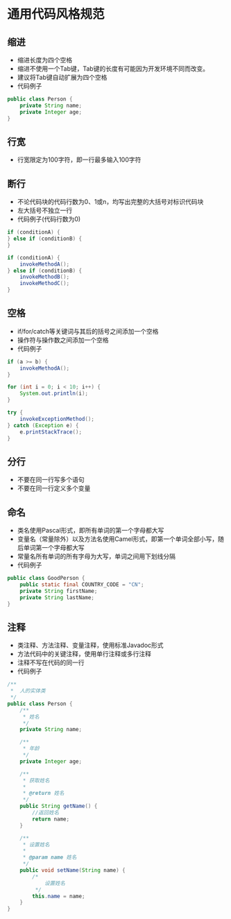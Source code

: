 # 通用代码风格规范
## 缩进
* 缩进长度为四个空格
* 缩进不使用一个Tab键，Tab键的长度有可能因为开发环境不同而改变。
* 建议将Tab键自动扩展为四个空格
* 代码例子

```java
public class Person {
    private String name;
    private Integer age;
}
```

## 行宽
* 行宽限定为100字符，即一行最多输入100字符

## 断行
* 不论代码块的代码行数为0、1或n，均写出完整的大括号对标识代码块
* 左大括号不独立一行
* 代码例子(代码行数为0)

```java
if (conditionA) {
} else if (conditionB) {
}

if (conditionA) {
    invokeMethodA();
} else if (conditionB) {
    invokeMethodB();
    invokeMethodC();
}
```

## 空格
* if/for/catch等关键词与其后的括号之间添加一个空格
* 操作符与操作数之间添加一个空格
* 代码例子

```java
if (a >= b) {
    invokeMethodA();
}

for (int i = 0; i < 10; i++) {
    System.out.println(i);
}

try {
    invokeExceptionMethod();
} catch (Exception e) {
    e.printStackTrace();
}
```

## 分行
* 不要在同一行写多个语句
* 不要在同一行定义多个变量

## 命名
* 类名使用Pascal形式，即所有单词的第一个字母都大写
* 变量名（常量除外）以及方法名使用Camel形式，即第一个单词全部小写，随后单词第一个字母都大写
* 常量名所有单词的所有字母为大写，单词之间用下划线分隔
* 代码例子

```java
public class GoodPerson {
    public static final COUNTRY_CODE = "CN";
    private String firstName;
    private String lastName;
}
```

## 注释
* 类注释、方法注释、变量注释，使用标准Javadoc形式
* 方法代码中的关键注释，使用单行注释或多行注释
* 注释不写在代码的同一行
* 代码例子

```java
/**
 *  人的实体类
 */
public class Person {
    /**
     * 姓名
     */
    private String name;

    /**
     * 年龄
     */
    private Integer age;

    /**
     * 获取姓名
     *
     * @return 姓名
     */
    public String getName() {
        //返回姓名
        return name;
    }

    /**
     * 设置姓名
     *
     * @param name 姓名
     */
    public void setName(String name) {
        /*
            设置姓名
         */
        this.name = name;
    }
}
```
